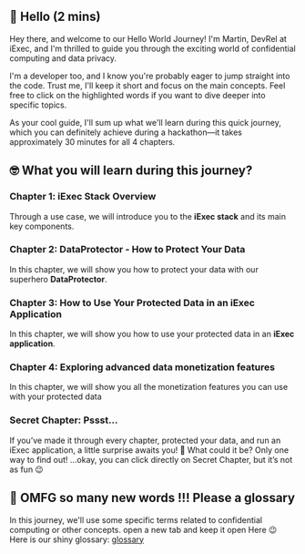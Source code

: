 ## 👋 Hello (2 mins)

Hey there, and welcome to our Hello World Journey! I'm Martin, DevRel at iExec,
and I'm thrilled to guide you through the exciting world of confidential
computing and data privacy.

I'm a developer too, and I know you're probably eager to jump straight into the
code. Trust me, I'll keep it short and focus on the main concepts. Feel free to
click on the highlighted words if you want to dive deeper into specific topics.

As your cool guide, I'll sum up what we'll learn during this quick journey,
which you can definitely achieve during a hackathon—it takes approximately 30
minutes for all 4 chapters.

## 🤓 What you will learn during this journey?

### **Chapter 1:** iExec Stack Overview

Through a use case, we will introduce you to the **iExec stack** and its main
key components.

### **Chapter 2:** DataProtector - How to Protect Your Data

In this chapter, we will show you how to protect your data with our superhero
**DataProtector**.

### **Chapter 3:** How to Use Your Protected Data in an iExec Application

In this chapter, we will show you how to use your protected data in an **iExec
application**.

### **Chapter 4:** Exploring advanced data monetization features

In this chapter, we will show you all the monetization features you can use with
your protected data

### **Secret Chapter:** Pssst...

If you’ve made it through every chapter, protected your data, and run an iExec
application, a little surprise awaits you! 🌟 What could it be? Only one way to
find out! …okay, you can click directly on Secret Chapter, but it’s not as fun
😉

## 😬 **OMFG so many new words !!! Please a glossary**

In this journey, we'll use some specific terms related to confidential computing
or other concepts. open a new tab and keep it open Here 😉 Here is our shiny
glossary: [glossary](https://protocol.docs.iex.ec/help/glossary)
